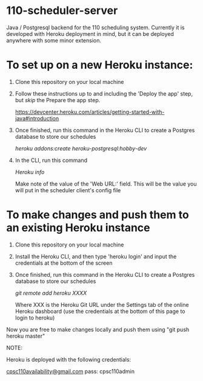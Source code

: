 # 110-scheduler-server
Java / Postgresql  backend for the 110 scheduling system. Currently it is developed with Heroku deployment in mind, but it can be deployed anywhere with some minor extension.

# To set up on a new Heroku instance:
1) Clone this repository on your local machine

2) Follow these instructions up to and including the 'Deploy the app' step, but *skip* the Prepare the app step. 

    https://devcenter.heroku.com/articles/getting-started-with-java#introduction

3) Once finished, run this command in the Heroku CLI to create a Postgres database to store our schedules

    *heroku addons:create heroku-postgresql:hobby-dev*

4) In the CLI, run this command

    *Heroku info*

    Make note of the value of the 'Web URL:' field. This will be the value you will put in the scheduler client's config file


# To make changes and push them to an existing Heroku instance
1) Clone this repository on your local machine

2) Install the Heroku CLI, and then type 'heroku login' and input the credentials at the bottom of the screen

3) Once finished, run this command in the Heroku CLI to create a Postgres database to store our schedules

    *git remote add heroku XXXX*
    
    Where XXX is the Heroku Git URL under the Settings tab of the online Heroku dashboard (use the credentials at the bottom of this page to login to heroku)

Now you are free to make changes locally and push them using "git push heroku master"



NOTE:

Heroku is deployed with the following credentials:

cpsc110availability@gmail.com
pass: cpsc110admin
